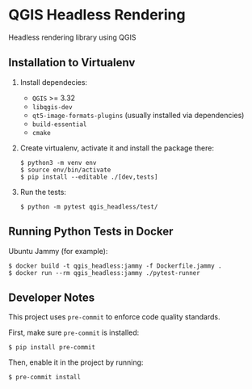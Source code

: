 # QGIS Headless Rendering

Headless rendering library using QGIS

## Installation to Virtualenv

1. Install dependecies:

   * `QGIS` >= 3.32
   * `libqgis-dev`
   * `qt5-image-formats-plugins` (usually installed via dependencies)
   * `build-essential`
   * `cmake`

2. Create virtualenv, activate it and install the package there:

    ``` shell
    $ python3 -m venv env
    $ source env/bin/activate
    $ pip install --editable ./[dev,tests]
    ```

3. Run the tests:

    ``` shell
    $ python -m pytest qgis_headless/test/
    ```

## Running Python Tests in Docker

Ubuntu Jammy (for example):

``` shell
$ docker build -t qgis_headless:jammy -f Dockerfile.jammy .
$ docker run --rm qgis_headless:jammy ./pytest-runner
```

## Developer Notes

This project uses `pre-commit` to enforce code quality standards.

First, make sure `pre-commit` is installed:

```shell
$ pip install pre-commit
```

Then, enable it in the project by running:

``` shell
$ pre-commit install
```
